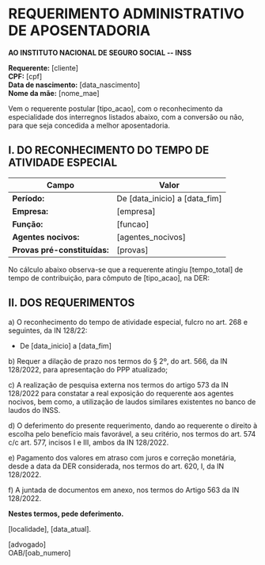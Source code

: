 # REQUERIMENTO ADMINISTRATIVO DE APOSENTADORIA

**AO INSTITUTO NACIONAL DE SEGURO SOCIAL -- INSS**

**Requerente:** [cliente]  
**CPF:** [cpf]  
**Data de nascimento:** [data_nascimento]  
**Nome da mãe:** [nome_mae]

Vem o requerente postular [tipo_acao], com o reconhecimento da especialidade dos interregnos listados abaixo, com a conversão ou não, para que seja concedida a melhor aposentadoria.

## I. DO RECONHECIMENTO DO TEMPO DE ATIVIDADE ESPECIAL

| Campo | Valor |
|-------|-------|
| **Período:** | De [data_inicio] a [data_fim] |
| **Empresa:** | [empresa] |
| **Função:** | [funcao] |
| **Agentes nocivos:** | [agentes_nocivos] |
| **Provas pré-constituídas:** | [provas] |

No cálculo abaixo observa-se que a requerente atingiu [tempo_total] de tempo de contribuição, para cômputo de [tipo_acao], na DER:

## II. DOS REQUERIMENTOS

a) O reconhecimento do tempo de atividade especial, fulcro no art. 268 e seguintes, da IN 128/22:
   - De [data_inicio] a [data_fim]

b) Requer a dilação de prazo nos termos do § 2º, do art. 566, da IN 128/2022, para apresentação do PPP atualizado;

c) A realização de pesquisa externa nos termos do artigo 573 da IN 128/2022 para constatar a real exposição do requerente aos agentes nocivos, bem como, a utilização de laudos similares existentes no banco de laudos do INSS.

d) O deferimento do presente requerimento, dando ao requerente o direito à escolha pelo benefício mais favorável, a seu critério, nos termos do art. 574 c/c art. 577, incisos I e III, ambos da IN 128/2022.

e) Pagamento dos valores em atraso com juros e correção monetária, desde a data da DER considerada, nos termos do art. 620, I, da IN 128/2022.

f) A juntada de documentos em anexo, nos termos do Artigo 563 da IN 128/2022.

**Nestes termos, pede deferimento.**

[localidade], [data_atual].

[advogado]  
OAB/[oab_numero]
